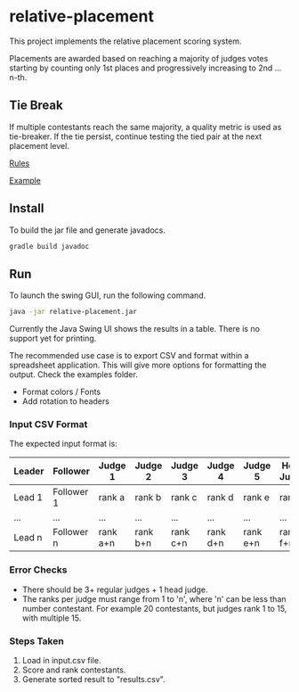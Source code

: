 # relative-placement

This project implements the relative placement scoring system.

Placements are awarded based on reaching a majority of judges
votes starting by counting only 1st places and progressively increasing to 2nd ... n-th.

## Tie Break

If multiple contestants reach the same majority, a quality metric is used as tie-breaker. If the tie persist, continue testing the tied pair at the next placement level.

[Rules](https://www.worldsdc.com/wp-content/uploads/2016/04/Relative_placement.pdf)

[Example](https://www.worldsdc.com/wp-content/uploads/2016/04/Scoring_By_Hand_EXAMPLE_9-28-04.pdf)

## Install

To build the jar file and generate javadocs.

~~~bash
gradle build javadoc
~~~

## Run

To launch the swing GUI, run the following command.

~~~bash
java -jar relative-placement.jar
~~~

Currently the Java Swing UI shows the results in a table.  There is no support yet for printing.

The recommended use case is to export CSV and format within a spreadsheet application.  This will give more options for formatting the output.  Check the examples folder.

* Format colors / Fonts
* Add rotation to headers

### Input CSV Format

The expected input format is:

| Leader | Follower | Judge 1 | Judge 2 | Judge 3 | Judge 4 | Judge 5 | Head Judge |
| --- | --- | --- | --- | --- | --- | --- | --- |
| Lead 1 | Follower 1 | rank a | rank b | rank c | rank d | rank e | rank f
| ... | ... | ... | ... | ... | ... | ... | ... |
| Lead n | Follower n | rank a+n | rank b+n | rank c+n | rank d+n | rank e+n | rank f+n |

### Error Checks

* There should be 3+ regular judges + 1 head judge.
* The ranks per judge must range from 1 to 'n', where 'n' can be less than number contestant.  For example 20 contestants, but judges rank 1 to 15, with multiple 15.

### Steps Taken

1. Load in input.csv file.
2. Score and rank contestants.
3. Generate sorted result to "results.csv".
